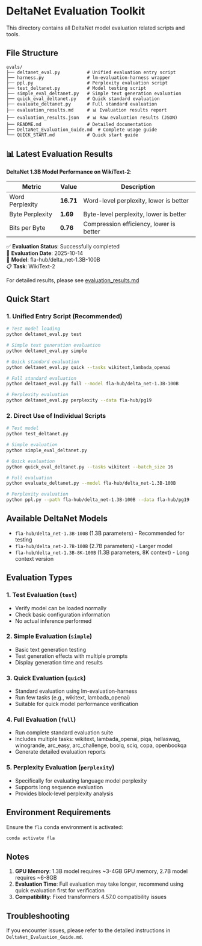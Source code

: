 # DeltaNet Evaluation Toolkit

This directory contains all DeltaNet model evaluation related scripts and tools.

## File Structure

```
evals/
├── deltanet_eval.py          # Unified evaluation entry script
├── harness.py                # lm-evaluation-harness wrapper
├── ppl.py                    # Perplexity evaluation script
├── test_deltanet.py          # Model testing script
├── simple_eval_deltanet.py   # Simple text generation evaluation
├── quick_eval_deltanet.py    # Quick standard evaluation
├── evaluate_deltanet.py      # Full standard evaluation
├── evaluation_results.md     # 📊 Evaluation results report
├── evaluation_results.json   # 📊 Raw evaluation results (JSON)
├── README.md                 # Detailed documentation
├── DeltaNet_Evaluation_Guide.md  # Complete usage guide
└── QUICK_START.md            # Quick start guide
```

## 📊 Latest Evaluation Results

**DeltaNet 1.3B Model Performance on WikiText-2**:

| Metric | Value | Description |
|--------|-------|-------------|
| Word Perplexity | **16.71** | Word-level perplexity, lower is better |
| Byte Perplexity | **1.69** | Byte-level perplexity, lower is better |
| Bits per Byte | **0.76** | Compression efficiency, lower is better |

✅ **Evaluation Status**: Successfully completed  
📅 **Evaluation Date**: 2025-10-14  
🔧 **Model**: fla-hub/delta_net-1.3B-100B  
📋 **Task**: WikiText-2  

For detailed results, please see [evaluation_results.md](evaluation_results.md)

## Quick Start

### 1. Unified Entry Script (Recommended)

```bash
# Test model loading
python deltanet_eval.py test

# Simple text generation evaluation
python deltanet_eval.py simple

# Quick standard evaluation
python deltanet_eval.py quick --tasks wikitext,lambada_openai

# Full standard evaluation
python deltanet_eval.py full --model fla-hub/delta_net-1.3B-100B

# Perplexity evaluation
python deltanet_eval.py perplexity --data fla-hub/pg19
```

### 2. Direct Use of Individual Scripts

```bash
# Test model
python test_deltanet.py

# Simple evaluation
python simple_eval_deltanet.py

# Quick evaluation
python quick_eval_deltanet.py --tasks wikitext --batch_size 16

# Full evaluation
python evaluate_deltanet.py --model fla-hub/delta_net-1.3B-100B

# Perplexity evaluation
python ppl.py --path fla-hub/delta_net-1.3B-100B --data fla-hub/pg19
```

## Available DeltaNet Models

- `fla-hub/delta_net-1.3B-100B` (1.3B parameters) - Recommended for testing
- `fla-hub/delta_net-2.7B-100B` (2.7B parameters) - Larger model
- `fla-hub/delta_net-1.3B-8K-100B` (1.3B parameters, 8K context) - Long context version

## Evaluation Types

### 1. Test Evaluation (`test`)
- Verify model can be loaded normally
- Check basic configuration information
- No actual inference performed

### 2. Simple Evaluation (`simple`)
- Basic text generation testing
- Test generation effects with multiple prompts
- Display generation time and results

### 3. Quick Evaluation (`quick`)
- Standard evaluation using lm-evaluation-harness
- Run few tasks (e.g., wikitext, lambada_openai)
- Suitable for quick model performance verification

### 4. Full Evaluation (`full`)
- Run complete standard evaluation suite
- Includes multiple tasks: wikitext, lambada_openai, piqa, hellaswag, winogrande, arc_easy, arc_challenge, boolq, sciq, copa, openbookqa
- Generate detailed evaluation reports

### 5. Perplexity Evaluation (`perplexity`)
- Specifically for evaluating language model perplexity
- Supports long sequence evaluation
- Provides block-level perplexity analysis

## Environment Requirements

Ensure the `fla` conda environment is activated:

```bash
conda activate fla
```

## Notes

1. **GPU Memory**: 1.3B model requires ~3-4GB GPU memory, 2.7B model requires ~6-8GB
2. **Evaluation Time**: Full evaluation may take longer, recommend using quick evaluation first for verification
3. **Compatibility**: Fixed transformers 4.57.0 compatibility issues

## Troubleshooting

If you encounter issues, please refer to the detailed instructions in `DeltaNet_Evaluation_Guide.md`.
